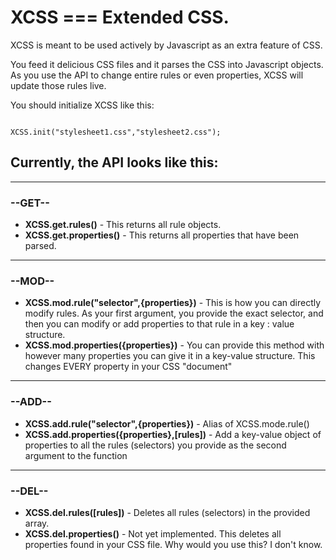 
<h1>XCSS === Extended CSS.</h1>

<p>XCSS is meant to be used actively by Javascript as an extra feature of CSS.</p>

<p>You feed it delicious CSS files and it parses the CSS into Javascript objects. As you use the API to change entire rules or even properties, XCSS will update those rules live.</p>

<p>You should initialize XCSS like this:</p>
<code>
XCSS.init("stylesheet1.css","stylesheet2.css");
</code>

<h2>Currently, the API looks like this:</h2>

<hr />

<h3>--GET--</h3>
<ul>
<li><b>XCSS.get.rules()</b> - This returns all rule objects.</li>
<li><b>XCSS.get.properties()</b> - This returns all properties that have been parsed.</li>
</ul>
<hr />

<h3>--MOD--</h3>
<ul>
<li><b>XCSS.mod.rule("selector",{properties})</b> - This is how you can directly modify rules. As your first argument, you provide the exact selector, and then you can modify or add properties to that rule in a key : value structure.</li>
<li><b>XCSS.mod.properties({properties})</b> - You can provide this method with however many properties you can give it in a key-value structure. This changes EVERY property in your CSS "document"</li>
</ul>
<hr />

<h3>--ADD--</h3>
<ul>
<li><b>XCSS.add.rule("selector",{properties})</b> - Alias of XCSS.mode.rule()</li>
<li><b>XCSS.add.properties({properties},[rules])</b> - Add a key-value object of properties to all the rules (selectors) you provide as the second argument to the function</li>
</ul>
<hr />

<h3>--DEL--</h3>
<ul>
<li><b>XCSS.del.rules([rules])</b> - Deletes all rules (selectors) in the provided array.</li>
<li><b>XCSS.del.properties()</b> - Not yet implemented. This deletes all properties found in your CSS file. Why would you use this? I don't know.</li>
</ul>
